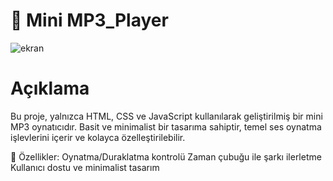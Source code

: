 # 🎵 Mini MP3_Player
![ekran](https://github.com/user-attachments/assets/9b3a5e0d-2de5-4088-8b17-1b6feb4943fa)

# Açıklama
Bu proje, yalnızca HTML, CSS ve JavaScript kullanılarak geliştirilmiş bir mini MP3 oynatıcıdır. Basit ve minimalist bir tasarıma sahiptir, temel ses oynatma işlevlerini içerir ve kolayca özelleştirilebilir.

🚀 Özellikler:
Oynatma/Duraklatma kontrolü
Zaman çubuğu ile şarkı ilerletme
Kullanıcı dostu ve minimalist tasarım




